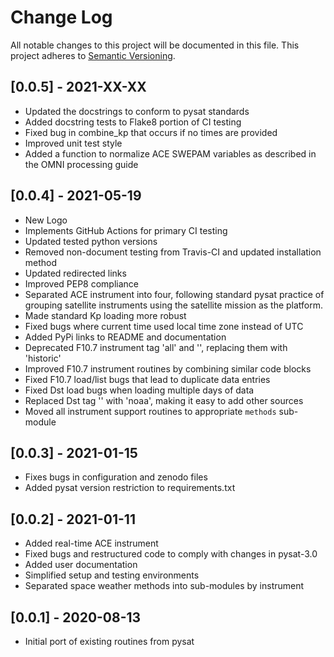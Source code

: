 Change Log
==========
All notable changes to this project will be documented in this file.
This project adheres to [Semantic Versioning](https://semver.org/).

[0.0.5] - 2021-XX-XX
--------------------
* Updated the docstrings to conform to pysat standards
* Added docstring tests to Flake8 portion of CI testing
* Fixed bug in combine_kp that occurs if no times are provided
* Improved unit test style
* Added a function to normalize ACE SWEPAM variables as described in the OMNI
  processing guide

[0.0.4] - 2021-05-19
--------------------
* New Logo
* Implements GitHub Actions for primary CI testing
* Updated tested python versions
* Removed non-document testing from Travis-CI and updated installation method
* Updated redirected links
* Improved PEP8 compliance
* Separated ACE instrument into four, following standard pysat practice of
  grouping satellite instruments using the satellite mission as the platform.
* Made standard Kp loading more robust
* Fixed bugs where current time used local time zone instead of UTC
* Added PyPi links to README and documentation
* Deprecated F10.7 instrument tag 'all' and '', replacing them with 'historic'
* Improved F10.7 instrument routines by combining similar code blocks
* Fixed F10.7 load/list bugs that lead to duplicate data entries
* Fixed Dst load bugs when loading multiple days of data
* Replaced Dst tag '' with 'noaa', making it easy to add other sources
* Moved all instrument support routines to appropriate `methods` sub-module

[0.0.3] - 2021-01-15
--------------------
* Fixes bugs in configuration and zenodo files
* Added pysat version restriction to requirements.txt

[0.0.2] - 2021-01-11
--------------------
* Added real-time ACE instrument
* Fixed bugs and restructured code to comply with changes in pysat-3.0
* Added user documentation
* Simplified setup and testing environments
* Separated space weather methods into sub-modules by instrument

[0.0.1] - 2020-08-13
--------------------
* Initial port of existing routines from pysat
